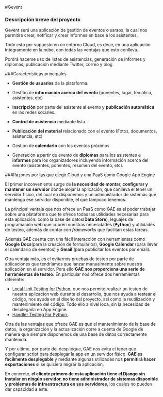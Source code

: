 #Gevent

### Descripción breve del proyecto

Gevent será una aplicación de gestión de eventos o saraos, la cual nos permitirá crear, notificar y crear informes en base a los asistentes.

Todo esto por supuesto en un entorno Cloud, es decir, en una aplicación integramente en la nube, con todas las ventajas que esto conlleva.

Pordrá hacerse uso de listas de asistencias, generación de informes y diplomas, publicación mediante Twitter, correo y blog. 

###Características principales

- **Gestión de usuarios** de la plataforma.
    
- Gestión de **información acerca del evento** (ponentes, lugar, temática, asistentes, etc)
    
- **Inscripción** por parte del asistente al evento y **publicación automática** en las redes sociales.

- **Control de asistencia** mediante lista.
	
- **Publicación del material** relacionado con el evento (Fotos, documentos, asistencia, etc)
	
- Gestión de **calendario** con los eventos próximos
	
- Generación a partir de evento de **diplomas** para los asistentes e **informes** para los organizadores incluyendo información acerca del evento (asistentes, ponentes, resumen del evento, etc).

###Razones por las que elegir Cloud y una PaaS como Google App Engine

El primer inconveniente surge de **la necesidad de montar, configurar y mantener un servidor** donde alojar la aplicación, que conlleva el tener un servidor físico, del cual no disponemos y un administrador de sistemas que mantenga ese servidor disponible, el que tampoco tenemos.

La principal ventaja que nos ofrece un PaaS como GAE es el poder trabajar sobre una plataforma que te ofrece todas las utilidades necesarias para esta aplicación: como la base de datos(**Data Store**), leguajes de programación web que cubren nuestras necesidades (**Python**) y utilidades de testeo, además de contar con *frameworks* que facilitan estas tareas.

Además GAE cuenta con una fácil interacción con herramientas como **Google Docs**(para la creación de formularios), **Google Calendar** (para llevar el calendario de eventos) y **Gmail** (para publicitar los eventos por email).

Otra ventaja más, es el evitarnos pruebas de testeo por parte de aplicaciones que tendríamos que lanzar manualmente sobre nuestra aplicación en el servidor. Para ello **GAE nos proporciona una serie de herramientas de testeo**. En particular nos ofrece dos herramientas diferente:
 - [Local Unit Testing for Python](https://cloud.google.com/appengine/docs/python/tools/localunittesting), que nos permite realizar un testeo de nuestra aplicacion web durante el desarrollo, que nos ayuda a testear el código, nos ayuda en el diseño del proyecto, así como la reutilización y mantenimiento del código. Todo ello a nivel loca, sin la necesidad de desplegarla en App Engine.
 - [Handler Testing For Python](https://cloud.google.com/appengine/docs/python/tools/handlertesting),

Otra de las ventajas que ofrece GAE es que el mantenimiento de la base de datos, la organización y la actualización corre a cuenta de Google de manera que siempre disponemos de una base de datos correctamente mantenida.  

Y por ultimo, por parte del despliegue, GAE nos evita el tener que configurar script para desplegar la app en un servidor físico. **GAE es facilmente desplegable** y mediante algunas utilidades nos **permitirá hacer exportaciones** si se quisiera migrar la aplicación.

En concreto, **el cliente primero de esta aplicación tiene el Django sin instalar en ningún servidor, no tiene administrador de sistemas disponible y problemas de infraestructura en sus servidores**, los cuales no pueden dar capacidad a este.


